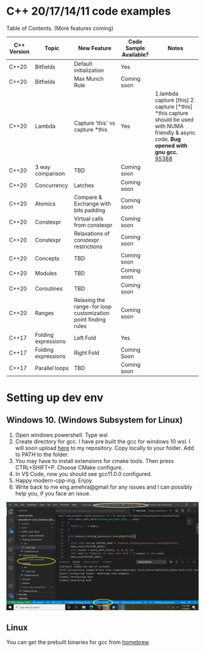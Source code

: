 # C++  20/17/14/11 code examples

Table of Contents. (More features coming)


| C++ Version  | Topic | New Feature  | Code Sample Available? | Notes |
| ------------- | ------------- | ------------- | ------------- | ------------- |
| C++20 | Bitfields | Default initialization | Yes |  |
| C++20 | Bitfields | Max Munch Rule | Coming soon |  |
| C++20 | Lambda | Capture 'this' vs capture \*this | Yes | 1.lambda capture [this] 2. capture [\*this] \*this capture should be used with NUMA friendly & async code. **Bug opened with gnu gcc.** [95388](https://gcc.gnu.org/bugzilla/show_bug.cgi?id=95388) |
| C++20 | 3 way comparison | TBD | Coming soon |  |
| C++20 | Concurrency | Latches | Coming soon |  |
| C++20 | Atomics | Compare & Exchange with bits padding | Coming soon |  |
| C++20 | Constexpr | Virtual calls from constexpr | Coming soon |  |
| C++20 | Constexpr | Relaxations of constexpr restrictions | Coming soon |  |
| C++20 | Concepts | TBD | Coming soon |  |
| C++20 | Modules | TBD | Coming soon |  |
| C++20 | Coroutines | TBD | Coming soon |  |
| C++20 | Ranges | Relaxing the range-for loop customization point finding rules  | Coming soon |  |
| C++17 | Folding expressions  | Left Fold | Yes |  |
| C++17 | Folding expressions  | Right Fold | Coming Soon |  |
| C++17 | Parallel loops | TBD | Coming soon |  |




# Setting up dev env
## Windows 10. (Windows Subsystem for Linux)

1. Open windows powershell. Type wsl
2. Create directory for gcc. I have pre built the gcc for windows 10 wsl. I will soon upload [here](https://github.com/atulmehra/cpp-tools/upload/master) to my repository. Copy locally to your folder. Add to PATH to the folder.
3. You may have to install extensions for cmake tools. Then press CTRL+SHIFT+P. Choose CMake configure.
4. In VS Code, now you should see gcc11.0.0 configured.
5. Happy modern-cpp-ing. Enjoy.
6. Write back to me eng.amehra@gmail for any issues and I can possibly help you, if you face an issue.

![Build cpp20 code example with VSCode](https://github.com/atulmehra/cpp-tools/blob/master/VSCode-CPP20-Configure-gcc20.png)

## Linux
You can get the prebuilt binaries for gcc from [homebrew](https://formulae.brew.sh/formula/gcc#default)
